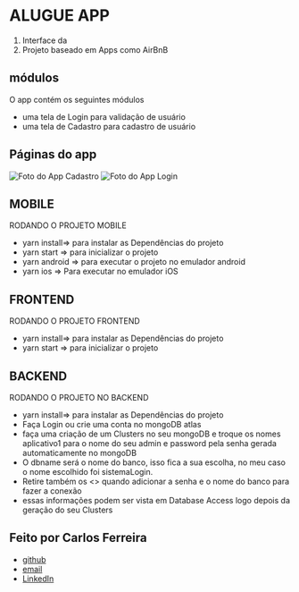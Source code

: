 # ALUGUE APP
1. Interface da
2. Projeto baseado em Apps como AirBnB

## módulos

O app contém os seguintes módulos

* uma tela de Login para validação de usuário
* uma tela de Cadastro para cadastro de usuário

## Páginas do app
![Foto do App Cadastro](https://camo.githubusercontent.com/7d26ee99837a3a7e8da7b39a30557d60e33b92b4bbca0235ca01163641728894/68747470733a2f2f692e6962622e636f2f314c3931534a762f6d6f636b75702e706e67)
![Foto do App Login](https://camo.githubusercontent.com/7d26ee99837a3a7e8da7b39a30557d60e33b92b4bbca0235ca01163641728894/68747470733a2f2f692e6962622e636f2f314c3931534a762f6d6f636b75702e706e67)

## MOBILE
RODANDO O PROJETO MOBILE
* yarn install=>  para instalar as  Dependências do projeto
* yarn start => para inicializar o projeto
* yarn android => para executar o projeto no emulador android
* yarn ios => Para executar no emulador iOS

## FRONTEND
RODANDO O PROJETO FRONTEND
* yarn install=>  para instalar as  Dependências do projeto
* yarn start => para inicializar o projeto

## BACKEND
RODANDO O PROJETO NO BACKEND
* yarn install=>  para instalar as  Dependências do projeto
* Faça Login ou crie uma conta no mongoDB atlas
* faça uma criação de um Clusters no seu mongoDB e troque os nomes aplicativo1 para o nome do seu admin e password pela senha gerada automaticamente no mongoDB
* O dbname será o nome do banco, isso fica a sua escolha, no meu caso o nome escolhido foi sistemaLogin.
* Retire também os <> quando adicionar a senha e o nome do banco para fazer a conexão
* essas informações podem ser vista em Database Access logo depois da geração do seu Clusters


## Feito por Carlos Ferreira
* [github](https://www.github.com/CarlosSTS)
* [email](mailto://carlossts826@gmail.com)
* [LinkedIn](https://www.linkedin.com/in/carlos-ferreira-4b2ba219a/)